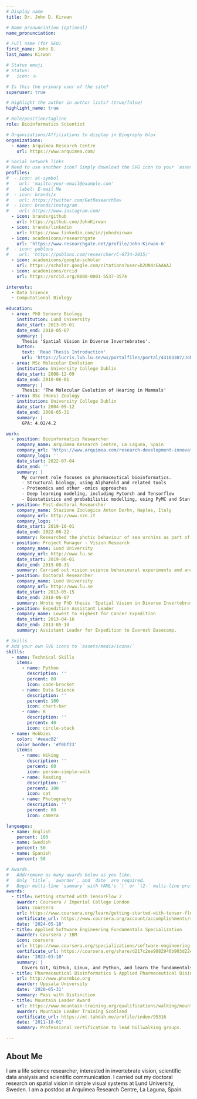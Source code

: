 ```yaml
---
# Display name
title: Dr. John D. Kirwan

# Name pronunciation (optional)
name_pronunciation: 

# Full name (for SEO)
first_name: John D.
last_name: Kirwan

# Status emoji
# status:
#   icon: ☕️

# Is this the primary user of the site?
superuser: true

# Highlight the author in author lists? (true/false)
highlight_name: true

# Role/position/tagline
role: Bioinformatics Scientist

# Organizations/Affiliations to display in Biography blox
organizations:
  - name: Arquimea Research Centre
    url: https://www.arquimea.com/

# Social network links
# Need to use another icon? Simply download the SVG icon to your `assets/media/icons/` folder.
profiles:
#  - icon: at-symbol
#    url: 'mailto:your-email@example.com'
#    label: E-mail Me
#  - icon: brands/x
#    url: https://twitter.com/GetResearchDev
#  - icon: brands/instagram
#    url: https://www.instagram.com/
  - icon: brands/github
    url: https://github.com/JohnKirwan
  - icon: brands/linkedin
    url: https://www.linkedin.com/in/johndkirwan
  - icon: academicons/researchgate
    url: 'https://www.researchgate.net/profile/John-Kirwan-6'
#  - icon: publons
#    url: 'https://publons.com/researcher/C-6734-2015/'
  - icon: academicons/google-scholar
    url: https://scholar.google.com/citations?user=b2UN4cEAAAAJ
  - icon: academicons/orcid
    url: https://orcid.org/0000-0001-5537-3574

interests:
  - Data Science
  - Computational Biology

education:
  - area: PhD Sensory Biology
    institution: Lund University
    date_start: 2013-05-01
    date_end: 2018-05-07
    summary: |
      Thesis 'Spatial Vision in Diverse Invertebrates'.
    button:
      text: 'Read Thesis Introduction'
      url: 'https://lucris.lub.lu.se/ws/portalfiles/portal/43103387/John_Kirwan_WEBB.PDF'
  - area: MSc Molecular Evolution
    institution: University College Dublin
    date_start: 2008-12-09
    date_end: 2010-06-01
    summary: |
      Thesis: 'The Molecular Evolution of Hearing in Mammals'
  - area: BSc (Hons) Zoology
    institution: University College Dublin
    date_start: 2004-09-12
    date_end: 2008-05-31
    summary: |
      GPA: 4.02/4.2

work:
  - position: Bioinformatics Researcher
    company_name: Arquimea Research Centre, La Laguna, Spain
    company_url: 'https://www.arquimea.com/research-development-innovation/research-center/'
    company_logo: ''
    date_start: 2022-07-04
    date_end: ''
    summary: |
      My current role focuses on pharmaceutical bioinformatics.
      - Structural biology, using AlphaFold and related tools
      - Proteomics and other -omics approaches
      - Deep learning modeling, including Pytorch and Tensorflow
      - Biostatistics and probabilistic modelling, using PyMC and Stan
  - position: Post-doctoral Researcher
    company_name: Stazione Zoologica Anton Dorhn, Naples, Italy
    company_url: http://www.szn.it
    company_logo: ''
    date_start: 2019-10-01
    date_end: 2022-06-22
    summary: Researched the photic behaviour of sea urchins as part of an international HFSP collaboration. Designed and carried out behavioural experiments and performed statistical analysis.
  - position: Project Manager - Vision Research
    company_name: Lund University
    company_url: http://www.lu.se
    date_start: 2019-06-01
    date_end: 2019-08-31
    summary: Carried out vision science behavioural experiments and analysis using R, Matlab and Python.
  - position: Doctoral Researcher
    company_name: Lund University
    company_url: http://www.lu.se
    date_start: 2013-05-15
    date_end: 2018-06-07
    summary: Wrote my PhD thesis 'Spatial Vision in Diverse Invertebrates' at the Lund Vision Group, Sweden. 
  - position: Expedition Assistant Leader 
    company_name: Lowest to Highest for Cancer Expedition
    date_start: 2013-04-16
    date_end: 2013-05-10
    summary: Assistant Leader for Expedition to Everest Basecamp.

# Skills
# Add your own SVG icons to `assets/media/icons/`
skills:
  - name: Technical Skills
    items:
      - name: Python
        description: ''
        percent: 80
        icon: code-bracket
      - name: Data Science
        description: ''
        percent: 100
        icon: chart-bar
      - name: R
        description: ''
        percent: 40
        icon: circle-stack
  - name: Hobbies
    color: '#eeac02'
    color_border: '#f0bf23'
    items:
      - name: Hiking
        description: ''
        percent: 60
        icon: person-simple-walk
      - name: Reading
        description: ''
        percent: 100
        icon: cat
      - name: Photography
        description: ''
        percent: 80
        icon: camera

languages:
  - name: English
    percent: 100
  - name: Swedish
    percent: 50
  - name: Spanish
    percent: 50

# Awards.
#   Add/remove as many awards below as you like.
#   Only `title`, `awarder`, and `date` are required.
#   Begin multi-line `summary` with YAML's `|` or `|2-` multi-line prefix and indent 2 spaces below.
awards:
  - title: Getting started with TensorFlow 2
    awarder: Coursera / Imperial College London
    icon: coursera
    url: https://www.coursera.org/learn/getting-started-with-tensor-flow2
    certificate_url: https://www.coursera.org/account/accomplishments/records/WGHN9M3Y2Q7S
    date: '2024-05-18'
  - title: Applied Software Engineering Fundamentals Specialization
    awarder: Coursera / IBM
    icon: coursera
    url: https://www.coursera.org/specializations/software-engineering-fundamentals
    certificate_url: https://coursera.org/share/d217c2ee9082940b903d22e46d3e8062
    date: '2023-03-10'
    summary: |
      Covers Git, GitHub, Linux, and Python, and learn the fundamentals of Software Engineering.
  - title: Pharmaceutical Bioinformatics & Applied Pharmaceutical Bioinformatics
    url: http://www.pharmbio.org
    awarder: Uppsala University
    date: '2020-05-31'
    summary: Pass with Distinction
  - title: Mountain Leader Award
    url: https://www.mountain-training.org/qualifications/walking/mountain-leader
    awarder: Mountain Leader Training Scotland
    certificate_url: https://mt.tahdah.me/profile/index/95316
    date: '2011-10-01'
    summary: Professional certification to lead hillwalking groups.

---
```


## About Me

I am a life science researcher, interested in invertebrate vision, scientific data analysis and scientific communication. I carried out my doctoral research on spatial vision in simple visual systems at Lund University, Sweden. I am a postdoc at Arquimea Research Centre, La Laguna, Spain.
